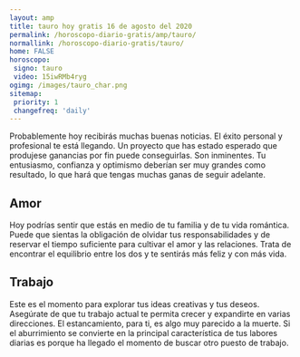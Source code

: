 ```yaml
---
layout: amp
title: tauro hoy gratis 16 de agosto del 2020 
permalink: /horoscopo-diario-gratis/amp/tauro/
normallink: /horoscopo-diario-gratis/tauro/
home: FALSE
horoscopo:
 signo: tauro
 video: 15iwRMb4ryg
ogimg: /images/tauro_char.png
sitemap:
 priority: 1
 changefreq: 'daily'
---
```



Probablemente hoy recibirás muchas buenas noticias. El éxito personal y profesional te está llegando. Un proyecto que has estado esperado que produjese ganancias por fin puede conseguirlas. Son inminentes. Tu entusiasmo, confianza y optimismo deberían ser muy grandes como resultado, lo que hará que tengas muchas ganas de seguir adelante.

## Amor

Hoy podrías sentir que estás en medio de tu familia y de tu vida romántica. Puede que sientas la obligación de olvidar tus responsabilidades y de reservar el tiempo suficiente para cultivar el amor y las relaciones. Trata de encontrar el equilibrio entre los dos y te sentirás más feliz y con más vida.

## Trabajo

Este es el momento para explorar tus ideas creativas y tus deseos. Asegúrate de que tu trabajo actual te permita crecer y expandirte en varias direcciones. El estancamiento, para ti, es algo muy parecido a la muerte. Si el aburrimiento se convierte en la principal característica de tus labores diarias es porque ha llegado el momento de buscar otro puesto de trabajo.